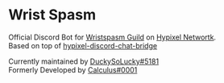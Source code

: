 # Wrist Spasm
Official Discord Bot for [Wristspasm Guild](https://discord.gg/fhcv2fmJNP) on [Hypixel Networtk](https://hypixel.net).<br/>
Based on top of [hypixel-discord-chat-bridge](https://github.com/DuckySoLucky/hypixel-discord-chat-bridge/)

Currently maintained by [DuckySoLucky#5181](https://discord.com/users/486155512568741900) <br/>
Formerly Developed by [Calculus#0001](https://discord.com/users/597603275365285901)
